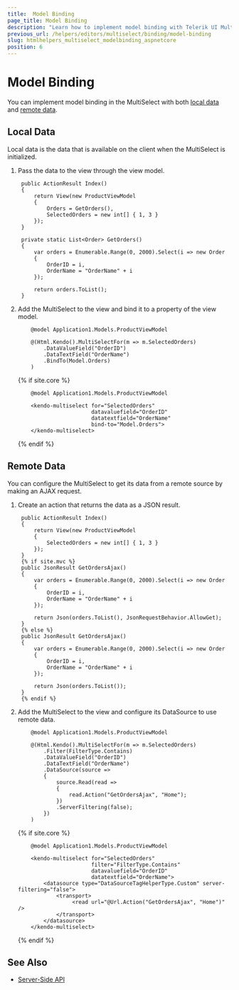 ```yaml
---
title:  Model Binding
page_title: Model Binding
description: "Learn how to implement model binding with Telerik UI MultiSelect component for {{ site.framework }}."
previous_url: /helpers/editors/multiselect/binding/model-binding
slug: htmlhelpers_multiselect_modelbinding_aspnetcore
position: 6
---
```


# Model Binding

You can implement model binding in the MultiSelect with both [local data](#local-data) and [remote data](#remote-data).

## Local Data

Local data is the data that is available on the client when the MultiSelect is initialized.

1. Pass the data to the view through the view model.

        public ActionResult Index()
        {
            return View(new ProductViewModel
            {
                Orders = GetOrders(),
                SelectedOrders = new int[] { 1, 3 }
            });
        }

        private static List<Order> GetOrders()
        {
            var orders = Enumerable.Range(0, 2000).Select(i => new Order
            {
                OrderID = i,
                OrderName = "OrderName" + i
            });

            return orders.ToList();
        }


1. Add the MultiSelect to the view and bind it to a property of the view model.

    ```HtmlHelper
        @model Application1.Models.ProductViewModel

        @(Html.Kendo().MultiSelectFor(m => m.SelectedOrders)
            .DataValueField("OrderID")
            .DataTextField("OrderName")
            .BindTo(Model.Orders)
        )
    ```
    {% if site.core %}
    ```TagHelper
        @model Application1.Models.ProductViewModel

        <kendo-multiselect for="SelectedOrders"
                           datavaluefield="OrderID"
                           datatextfield="OrderName"
                           bind-to="Model.Orders">
        </kendo-multiselect>
    ```
    {% endif %}

## Remote Data

You can configure the MultiSelect to get its data from a remote source by making an AJAX request.

1. Create an action that returns the data as a JSON result.

        public ActionResult Index()
        {
            return View(new ProductViewModel
            {
                SelectedOrders = new int[] { 1, 3 }
            });
        }
        {% if site.mvc %}
        public JsonResult GetOrdersAjax()
        {
            var orders = Enumerable.Range(0, 2000).Select(i => new Order
            {
                OrderID = i,
                OrderName = "OrderName" + i
            });

            return Json(orders.ToList(), JsonRequestBehavior.AllowGet);
        }
        {% else %}
        public JsonResult GetOrdersAjax()
        {
            var orders = Enumerable.Range(0, 2000).Select(i => new Order
            {
                OrderID = i,
                OrderName = "OrderName" + i
            });

            return Json(orders.ToList());
        }
        {% endif %}


1. Add the MultiSelect to the view and configure its DataSource to use remote data.

    ```HtmlHelper
        @model Application1.Models.ProductViewModel

        @(Html.Kendo().MultiSelectFor(m => m.SelectedOrders)
            .Filter(FilterType.Contains)
            .DataValueField("OrderID")
            .DataTextField("OrderName")
            .DataSource(source =>
            {
                source.Read(read =>
                {
                    read.Action("GetOrdersAjax", "Home");
                })
                .ServerFiltering(false);
            })
        )
    ```
    {% if site.core %}
    ```TagHelper
        @model Application1.Models.ProductViewModel

        <kendo-multiselect for="SelectedOrders"
                           filter="FilterType.Contains"
                           datavaluefield="OrderID"
                           datatextfield="OrderName">
            <datasource type="DataSourceTagHelperType.Custom" server-filtering="false">
                <transport>
                     <read url="@Url.Action("GetOrdersAjax", "Home")" />
                </transport>
            </datasource>
        </kendo-multiselect>
    ```
    {% endif %}

## See Also

* [Server-Side API](/api/multiselect)
